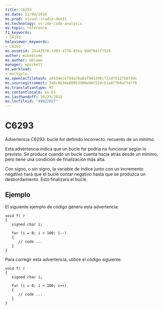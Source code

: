 ```yaml
---
title: C6293
ms.date: 11/04/2016
ms.prod: visual-studio-dev15
ms.technology: vs-ide-code-analysis
ms.topic: reference
f1_keywords:
- C6293
helpviewer_keywords:
- C6293
ms.assetid: 24a475f6-fd93-4778-856a-9dd7941f7520
author: mikeblome
ms.author: mblome
manager: wpickett
ms.workload:
- multiple
ms.openlocfilehash: a4534ece759a78a8af943398c711d751d758f49c
ms.sourcegitcommit: 240c8b34e80952d00e90c52dcb1a077b9aff47f6
ms.translationtype: MT
ms.contentlocale: es-ES
ms.lasthandoff: 10/23/2018
ms.locfileid: "49822027"
---
```

# <a name="c6293"></a>C6293
Advertencia C6293: bucle for definido incorrecto: recuento de un mínimo

 Esta advertencia indica que un bucle for podría no funcionar según lo previsto. Se produce cuando un bucle cuenta hacia atrás desde un mínimo, pero tiene una condición de finalización más alta.

 Con signo, o sin signo, la variable de índice junto con un incremento negativo hará que el bucle contar negativo hasta que se produzca un desbordamiento. Esto finalizará el bucle.

## <a name="example"></a>Ejemplo
 El siguiente ejemplo de código genera esta advertencia:

```
void f( )
{
   signed char i;

   for (i = 0; i < 100; i--)
   {
      // code ...
   }
}
```

 Para corregir esta advertencia, utilice el código siguiente:

```
void f( )
{
   signed char i;

   for (i = 0; i < 100; i++)
   {
      // code ...
   }
}
```